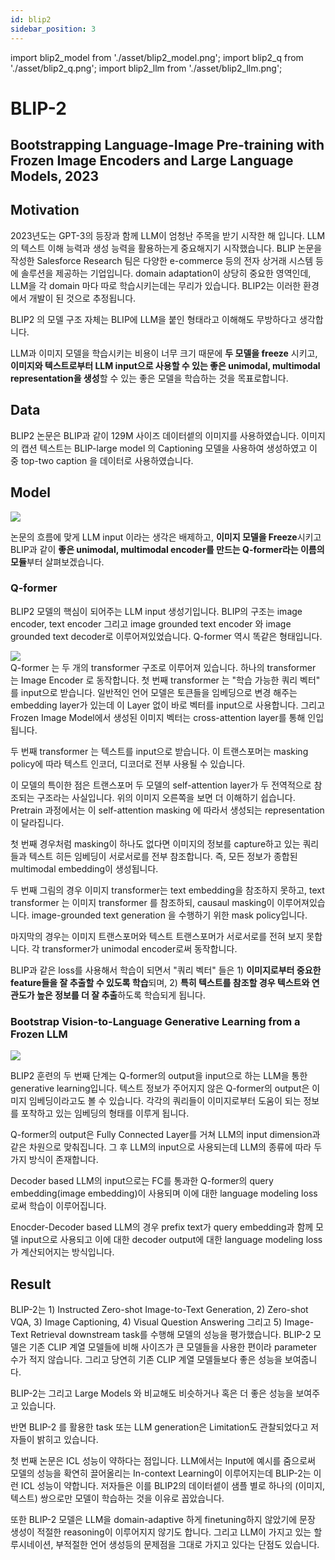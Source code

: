 ```yaml
---
id: blip2
sidebar_position: 3
---
```

import blip2_model from './asset/blip2_model.png';
import blip2_q from './asset/blip2_q.png';
import blip2_llm from './asset/blip2_llm.png';

# BLIP-2
## Bootstrapping Language-Image Pre-training with Frozen Image Encoders and Large Language Models, 2023

## Motivation

2023년도는 GPT-3의 등장과 함께 LLM이 엄청난 주목을 받기 시작한 해 입니다. LLM의 텍스트 이해 능력과 생성 능력을 활용하는게 중요해지기 시작했습니다. BLIP 논문을 작성한 Salesforce Research 팀은 다양한 e-commerce 등의 전자 상거래 시스템 등에 솔루션을 제공하는 기업입니다. domain adaptation이 상당히 중요한 영역인데, LLM을 각 domain 마다 따로 학습시키는데는 무리가 있습니다. BLIP2는 이러한 환경에서 개발이 된 것으로 추정됩니다.

BLIP2 의 모델 구조 자체는 BLIP에 LLM을 붙인 형태라고 이해해도 무방하다고 생각합니다. 

LLM과 이미지 모델을 학습시키는 비용이 너무 크기 때문에 **두 모델을 freeze** 시키고, **이미지와 텍스트로부터 LLM input으로 사용할 수 있는 좋은 unimodal, multimodal representation을 생성**할 수 있는 좋은 모델을 학습하는 것을 목표로합니다.


## Data

BLIP2 논문은 BLIP과 같이 129M 사이즈 데이터셑의 이미지를 사용하였습니다. 이미지의 캡션 텍스트는  BLIP-large model 의 Captioning 모델을 사용하여 생성하였고 이 중 top-two caption 을 데이터로 사용하였습니다.

## Model

<div style={{textAlign: 'Center'}}>
    <img src={blip2_model} style={{width: '500px', border: 'solid'}} />
</div>

논문의 흐름에 맞게 LLM input 이라는 생각은 배제하고, **이미지 모델을 Freeze**시키고 BLIP과 같이 **좋은 unimodal, multimodal encoder를 만드는 Q-former라는 이름의 모듈**부터 살펴보겠습니다.

### Q-former

BLIP2 모델의 핵심이 되어주는 LLM input 생성기입니다. BLIP의 구조는 image encoder, text encoder 그리고 image grounded text encoder 와 image grounded text decoder로 이루어져있었습니다. Q-former 역시 똑같은 형태입니다. 

<div style={{textAlign: 'Center'}}>
    <img src={blip2_q} style={{border: 'solid'}}  />
</div>
Q-former 는 두 개의 transformer 구조로 이루어져 있습니다. 하나의 transformer 는 Image Encoder 로 동작합니다. 첫 번째 transformer 는 "학습 가능한 쿼리 벡터" 를 input으로 받습니다. 일반적인 언어 모델은 토큰들을 임베딩으로 변경 해주는 embedding layer가 있는데 이 Layer 없이 바로 벡터를 input으로 사용합니다. 그리고 Frozen Image Model에서 생성된 이미지 벡터는 cross-attention layer를 통해 인입됩니다.

두 번째 transformer 는 텍스트를 input으로 받습니다. 이 트랜스포머는 masking policy에 따라 텍스트 인코더, 디코더로 전부 사용될 수 있습니다.

이 모델의 특이한 점은 트랜스포머 두 모델의 self-attention layer가 두 전역적으로 참조되는 구조라는 사실입니다. 위의 이미지 오른쪽을 보면 더 이해하기 쉽습니다. Pretrain 과정에서는 이 self-attention masking 에 따라서 생성되는 representation 이 달라집니다.

첫 번째 경우처럼 masking이 하나도 없다면 이미지의 정보를 capture하고 있는 쿼리들과 텍스트 히든 임베딩이 서로서로를 전부 참조합니다. 즉, 모든 정보가 종합된 multimodal embedding이 생성됩니다.

두 번째 그림의 경우 이미지 transformer는 text embedding을 참조하지 못하고, text transformer 는 이미지 transformer 를 참조하되, causaul masking이 이루어져있습니다. image-grounded text generation 을 수행하기 위한 mask policy입니다.

마지막의 경우는 이미지 트랜스포머와 텍스트 트랜스포머가 서로서로를 전혀 보지 못합니다. 각 transformer가 unimodal encoder로써 동작합니다.

BLIP과 같은 loss를 사용해서 학습이 되면서 "쿼리 벡터" 들은 1) **이미지로부터 중요한 feature들을 잘 추출할 수 있도록 학습**되며, 2) **특히 텍스트를 참조할 경우 텍스트와 연관도가 높은 정보를 더 잘 추출**하도록 학습되게 됩니다.

### Bootstrap Vision-to-Language Generative Learning from a Frozen LLM

<div style={{textAlign: 'Center'}}>
    <img src={blip2_llm} style={{border: 'solid'}}  />
</div>

BLIP2 훈련의 두 번째 단계는 Q-former의 output을 input으로 하는 LLM을 통한 generative learning입니다. 텍스트 정보가 주어지지 않은 Q-former의 output은 이미지 임베딩이라고도 볼 수 있습니다. 각각의 쿼리들이 이미지로부터 도움이 되는 정보를 포착하고 있는 임베딩의 형태를 이루게 됩니다.

Q-former의 output은 Fully Connected Layer를 거쳐 LLM의 input dimension과 같은 차원으로 맞춰집니다. 그 후 LLM의 input으로 사용되는데 LLM의 종류에 따라 두가지 방식이 존재합니다. 

Decoder based LLM의 input으로는 FC를 통과한 Q-former의 query embedding(image embedding)이 사용되며 이에 대한 language modeling loss 로써 학습이 이루어집니다.

Enocder-Decoder based LLM의 경우 prefix text가 query embedding과 함께 모델 input으로 사용되고 이에 대한 decoder output에 대한 language modeling loss가 계산되어지는 방식입니다.

## Result

BLIP-2는 1) Instructed Zero-shot Image-to-Text Generation, 2) Zero-shot VQA, 3) Image Captioning, 4) Visual Question Answering  그리고 5) Image-Text Retrieval downstream task를 수행해 모델의 성능을 평가했습니다. BLIP-2 모델은 기존 CLIP 계열 모델들에 비해 사이즈가 큰 모델들을 사용한 편이라 parameter 수가 적지 않습니다. 그리고 당연히 기존 CLIP 계열 모델들보다 좋은 성능을 보여줍니다.

BLIP-2는 그리고 Large Models 와 비교해도 비슷하거나 혹은 더 좋은 성능을 보여주고 있습니다. 

반면 BLIP-2 를 활용한 task 또는 LLM generation은 Limitation도 관찰되었다고 저자들이 밝히고 있습니다.

첫 번째 논문은 ICL 성능이 약하다는 점입니다. LLM에서는 Input에 예시를 줌으로써 모델의 성능을 확연히 끌어올리는 In-context Learning이 이루어지는데 BLIP-2는 이런 ICL 성능이 약합니다. 저자들은 이를 BLIP2의 데이터셑이 샘플 별로 하나의 (이미지, 텍스트) 쌍으로만 모델이 학습하는 것을 이유로 꼽았습니다.

또한 BLIP-2 모델은 LLM을 domain-adaptive 하게 finetuning하지 않았기에 문장 생성이 적절한 reasoning이 이루어지지 않기도 합니다. 그리고 LLM이 가지고 있는 할루시네이션, 부적절한 언어 생성등의 문제점을 그대로 가지고 있다는 단점도 있습니다.